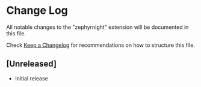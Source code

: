# Change Log

All notable changes to the "zephyrnight" extension will be documented in this file.

Check [Keep a Changelog](http://keepachangelog.com/) for recommendations on how to structure this file.

## [Unreleased]

- Initial release
